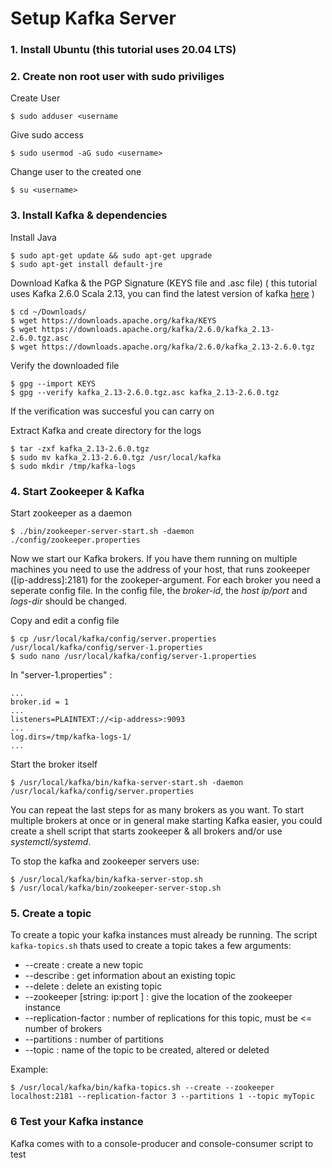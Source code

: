 # Setup Kafka Server
### 1.  Install Ubuntu (this tutorial uses 20.04 LTS)
### 2.  Create non root user with sudo priviliges
Create User 
````
$ sudo adduser <username
````
Give sudo access
````
$ sudo usermod -aG sudo <username>
````
Change user to the created one
````
$ su <username>
````
  
### 3. Install Kafka & dependencies
Install Java
````
$ sudo apt-get update && sudo apt-get upgrade
$ sudo apt-get install default-jre
````
Download Kafka & the PGP Signature (KEYS file and .asc file)
( this tutorial uses Kafka 2.6.0 Scala 2.13, you can find the latest version of kafka [here](https://downloads.apache.org/kafka/2.6.0/kafka_2.13-2.6.0.tgz.asc) )
````
$ cd ~/Downloads/
$ wget https://downloads.apache.org/kafka/KEYS 
$ wget https://downloads.apache.org/kafka/2.6.0/kafka_2.13-2.6.0.tgz.asc
$ wget https://downloads.apache.org/kafka/2.6.0/kafka_2.13-2.6.0.tgz
````
Verify the downloaded file
````
$ gpg --import KEYS
$ gpg --verify kafka_2.13-2.6.0.tgz.asc kafka_2.13-2.6.0.tgz
````
If the verification was succesful you can carry on

Extract Kafka and create directory for the logs
````
$ tar -zxf kafka_2.13-2.6.0.tgz
$ sudo mv kafka_2.13-2.6.0.tgz /usr/local/kafka
$ sudo mkdir /tmp/kafka-logs 
````

### 4. Start Zookeeper & Kafka 
Start zookeeper as a daemon
````
$ ./bin/zookeeper-server-start.sh -daemon ./config/zookeeper.properties
````
Now we start our Kafka brokers. If you have them running on multiple machines you need to use the address of your host, that runs zookeeper ([ip-address]:2181) for the zookeper-argument. For each broker you need a seperate config file. In the config file, the *broker-id*, the *host ip/port* and *logs-dir* should be changed. 

Copy and edit a config file
````
$ cp /usr/local/kafka/config/server.properties /usr/local/kafka/config/server-1.properties 
$ sudo nano /usr/local/kafka/config/server-1.properties
````
In "server-1.properties" :
````
...
broker.id = 1
... 
listeners=PLAINTEXT://<ip-address>:9093
... 
log.dirs=/tmp/kafka-logs-1/
...
````
Start the broker itself 
````
$ /usr/local/kafka/bin/kafka-server-start.sh -daemon /usr/local/kafka/config/server.properties 
````
You can repeat the last steps for as many brokers as you want. 
To start multiple brokers at once or in general make starting Kafka easier, you could create a shell script that starts zookeeper & all brokers and/or use *systemctl/systemd*. 

To stop the kafka and zookeeper servers use: 
````
$ /usr/local/kafka/bin/kafka-server-stop.sh
$ /usr/local/kafka/bin/zookeeper-server-stop.sh 
````

### 5. Create a topic 
To create a topic your kafka instances must already be running. The script `kafka-topics.sh` thats used to create a topic takes a few arguments:
- --create : create a new topic 
- --describe : get information about an existing topic
- --delete : delete an existing topic 
- --zookeeper [string: ip:port ] : give the location of the zookeeper instance
- --replication-factor : number of replications for this topic, must be <= number of brokers
- --partitions : number of partitions 
- --topic : name of the topic to be created, altered or deleted

Example:
````
$ /usr/local/kafka/bin/kafka-topics.sh --create --zookeeper localhost:2181 --replication-factor 3 --partitions 1 --topic myTopic 
````

### 6 Test your Kafka instance 
Kafka comes with to a console-producer and console-consumer script to test 


